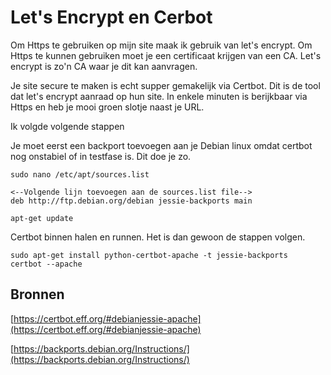 # Let's Encrypt en Cerbot #

Om Https te gebruiken op mijn site maak ik gebruik van let's encrypt. Om Https te kunnen gebruiken moet je een certificaat krijgen van een CA. Let's encrypt is zo'n CA waar je dit kan aanvragen.

Je site secure te maken is echt supper gemakelijk via Certbot. Dit is de tool dat let's encrypt aanraad op hun site. In enkele minuten is berijkbaar via Https en heb je mooi groen slotje naast je URL.

Ik volgde volgende stappen

Je moet eerst een backport toevoegen aan je Debian linux omdat certbot nog onstabiel of in testfase is. Dit doe je zo.

	sudo nano /etc/apt/sources.list

	<--Volgende lijn toevoegen aan de sources.list file-->
	deb http://ftp.debian.org/debian jessie-backports main

	apt-get update

Certbot binnen halen en runnen. Het is dan gewoon de stappen volgen.

	sudo apt-get install python-certbot-apache -t jessie-backports
	certbot --apache


## Bronnen ##

[https://certbot.eff.org/#debianjessie-apache](https://certbot.eff.org/#debianjessie-apache)

[https://backports.debian.org/Instructions/](https://backports.debian.org/Instructions/)
